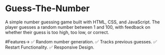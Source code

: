 # Guess-The-Number
A simple number guessing game built with HTML, CSS, and JavaScript. The player guesses a random number between 1 and 100, with feedback on whether their guess is too high, too low, or correct.

#Features->
 ✅ Random number generation.
 ✅ Tracks previous guesses.
 ✅ Restart Functionality.
 ✅ Responsive Design.
